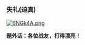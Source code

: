 ### 失礼(迫真)

[![6NGk4A.png](https://s3.ax1x.com/2021/03/11/6NGk4A.png)](https://imgtu.com/i/6NGk4A)

**题外话：各位战友，打得漂亮！**